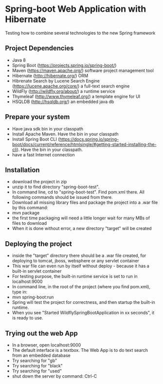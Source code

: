 Spring-boot Web Application with Hibernate
================================================================================== 
Testing how to combine several technologies to the new Spring framework

## Project Dependencies
- Java 8
- Spring Boot (https://projects.spring.io/spring-boot/)
- Maven (https://maven.apache.org/) software project management tool
- Hibernate (http://hibernate.org/) ORM
- Hibrenate Search by Lucene Search Engine (https://lucene.apache.org/core/) a full-text search engine
- WildFly (http://wildfly.org/about/) a runtime service
- Thymeleaf (http://www.thymeleaf.org/) a template engine for UI
- HSQLDB (http://hsqldb.org/) an embedded java db


## Prepare your system
- Have java sdk bin in your classpath
- Install Apache Maven. Have the bin in your classpath
- Install Spring Boot CLI (https://docs.spring.io/spring-boot/docs/current/reference/htmlsingle/#getting-started-installing-the-cli). Have the bin in your classpath.
- have a fast Internet connection


## Installation
- download the project in zip
- unzip it to find directory "spring-boot-test".
- In command line, cd to "spring-boot-test". Find pom.xml there. All following commands should be issued from there.
- Download all missing library files and package the project into a .war file by this command:
- mvn package
- the first time packaging will need a little longer wait for many MBs of files to download
- When it is done without error, a new directory "target" will be created


## Deploying the project
- inside the "target" directory there should be a .war file created, for deploying to tomcat, jboss, websphere or any servlet container
- This war file can even run by itself without deploy - because it has a built-in servlet container
- For testing purpose, the built-in runtime service is set to run in localhost:9000
- In command line, in the root of the project (where you find pom.xml), type in:
- mvn spring-boot:run
- Spring will test the project for correctness, and then startup the built-in runtime.
- When you see "Started WildflySpringBootApplication in xx seconds", it is ready to use.


## Trying out the web App
- In a browser, open localhost:9000
- The default interface is a textbox. The Web App is to do text search from an embedded database
- Try searching for "gb"
- Try searching for "black"
- Try searching for "used"
- shut down the server by command: Ctrl-C



